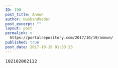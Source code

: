 ```yaml
---
ID: 198
post_title: Annwn
author: HusbandVader
post_excerpt: ""
layout: post
permalink: >
  https://portalrepository.com/2017/10/19/annwn/
published: true
post_date: 2017-10-19 01:33:23
---
```

<pre>102102002112</pre>
